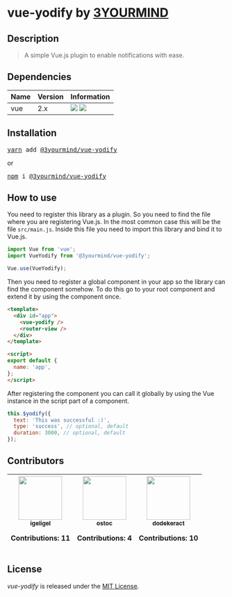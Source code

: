 # vue-yodify by <a href="https://www.3yourmind.com/">3YOURMIND</a>

## Description

> A simple Vue.js plugin to enable notifications with ease.

## Dependencies

| Name | Version | Information                                                                                        |
|:-----|:--------|:---------------------------------------------------------------------------------------------------|
| vue  | 2.x     | ![](https://img.shields.io/npm/v/vue.svg) ![](https://img.shields.io/github/license/vuejs/vue.svg) |

## Installation

<pre>
<a href="https://yarnpkg.com">yarn</a> add <a href="https://yarnpkg.com/en/package/@3yourmind/vue-yodify">@3yourmind/vue-yodify</a>
</pre>
or
<pre>
<a href="https://npmjs.com">npm</a> i <a href="https://npmjs.com/package/@3yourmind/vue-yodify">@3yourmind/vue-yodify</a>
</pre>

## How to use

You need to register this library as a plugin. So you need to find the file
where you are registering Vue.js. In the most common case this will be the file
`src/main.js`. Inside this file you need to import this library and bind it to
Vue.js.

```javascript
import Vue from 'vue';
import VueYodify from '@3yourmind/vue-yodify';

Vue.use(VueYodify);
```

Then you need to register a global component in your app so the library can find
the component somehow. To do this go to your root component and extend it by
using the component once.

```html
<template>
  <div id="app">
    <vue-yodify />
    <router-view />
  </div>
</template>

<script>
export default {
  name: 'app',
};
</script>
```

After registering the component you can call it globally by using the Vue
instance in the script part of a component.

```js
this.$yodify({
  text: 'This was successful :)',
  type: 'success', // optional, default
  duration: 3000, // optional, default
});
```

## Contributors

<table><thead>
<tr><th align="center"><a href="https://github.com/igeligel"><img src="https://avatars1.githubusercontent.com/u/12736734?v=4" width="100px;" style="max-width:100%;"><br><sub>igeligel</sub></a><br><p>Contributions: 11</p></th>
<th align="center"><a href="https://github.com/ostoc"><img src="https://avatars3.githubusercontent.com/u/3025708?v=4" width="100px;" style="max-width:100%;"><br><sub>ostoc</sub></a><br><p>Contributions: 4</p></th>
<th align="center"><a href="https://github.com/dodekeract"><img src="https://avatars0.githubusercontent.com/u/1133858?v=4" width="100px;" style="max-width:100%;"><br><sub>dodekeract</sub></a><br><p>Contributions: 10</p></th>
</thead></table>

## License

_vue-yodify_ is released under the [MIT License](./license.md).
